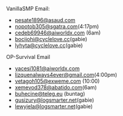 VanillaSMP Email:
- pesate1896@asaud.com
- nopotob305@sgatra.com(4:17pm)
- cedeb69946@aiworldx.com (6am)
- bocijohi@cyclelove.cc(gabie)
- lyhyta@cyclelove.cc(gabie)

OP-Survival Email
- yacesi1081@aiworldx.com
- lizquenalways4ever@gmail.com(4:00pm)
- vetagoh105@exweme.com (10:00)
- xemevod378@abatido.com(6am)
- buhecine@teleg.eu (buntag)
- gusizury@logsmarter.net(gabie)
- lewyjela@logsmarter.net(gabie)
